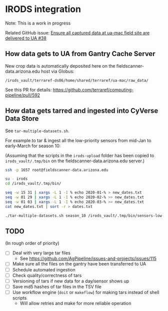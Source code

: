 # IRODS integration

Note: This is a work in progress

Related GitHub issue: [Ensure all captured data at ua-mac field site are delivered to UA #38](https://github.com/AgPipeline/computing-pipeline/issues/38)


## How data gets to UA from Gantry Cache Server

New crop data is automatically deposited here on the fieldscanner-data.arizona.edu host via Globus:

`/irods_vault/terraref-ds06/home/shared/terraref/ua-mac/raw_data/`

See this PR for details: <https://github.com/terraref/computing-pipeline/pull/592>


## How data gets tarred and ingested into CyVerse Data Store

See `tar-multiple-datasets.sh`.

For example to tar & ingest all the low-priority sensors from mid-Jan to early-March for season 10:

(Assuming that the scripts in the `irods-upload` folder has been copied to `irods_vault/.tmp/bin` on the fieldscanner-data.arizona.edu server.)
         
```bash
ssh -p 1657 root@fieldscanner-data.arizona.edu 

su - irods
cd /irods_vault/.tmp/bin/

seq -w 15 31 | xargs -L 1 -I % echo 2020-01-% > new_dates.txt
seq -w 01 29 | xargs -L 1 -I % echo 2020-02-% >> new_dates.txt
seq -w 01 03 | xargs -L 1 -I % echo 2020-03-% >> new_dates.txt
cat new_dates.txt | sort -r > dates.txt

./tar-multiple-datasets.sh season_10 /irods_vault/.tmp/bin/sensors-low-priority.txt /irods_vault/.tmp/bin/dates.txt
```

## TODO

(In rough order of priority)

- [ ] Deal with very large tar files
    - See <https://github.com/AgPipeline/issues-and-projects/issues/115>
- [ ] Make sure all the files on the gantry have been transferred to UA
- [ ] Schedule automated ingestion
- [ ] Check quality/correctness of tars
- [ ] Versioning of tars if new data for a day/sensor shows up
- [ ] Save md5 hashes of tar files in the TSV file
- [ ] Use workflow engine (`doit` or `makeflow`) for making tars instead of shell scripts
    - Will allow retries and make for more reliable operation

 
 